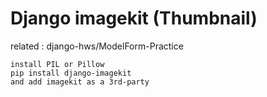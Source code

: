 # Django imagekit (Thumbnail)

related : django-hws/ModelForm-Practice

```
install PIL or Pillow
pip install django-imagekit
and add imagekit as a 3rd-party
```

